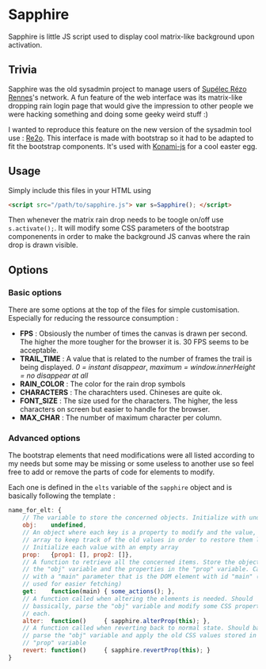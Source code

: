 # Sapphire
Sapphire is little JS script used to display cool matrix-like background upon
activation.

## Trivia
Sapphire was the old sysadmin project to manage users of
[Supélec Rézo Rennes](https://rezo.rez-rennes.fr)'s network. A fun feature of
the web interface was its matrix-like dropping rain login page that would give
the impression to other people we were hacking something and doing some geeky
weird stuff :)

I wanted to reproduce this feature on the new version of the sysadmin tool use
: [Re2o](https://gitlab.federez.net/federez/re2o). This interface is made with
bootstrap so it had to be adapted to fit the bootstrap components. It's used
with [Konami-js](https://github.com/snaptortoise/konami-js) for a cool easter
egg.

## Usage
Simply include this files in your HTML using
```HTML
<script src="/path/to/sapphire.js"> var s=Sapphire(); </script>
```
Then whenever the matrix rain drop needs to be toogle on/off use
`s.activate();`. It will modify some CSS parameters of the bootstrap
componenents in order to make the background JS canvas where the rain drop is
drawn visible.

## Options
### Basic options
There are some options at the top of the files for simple customisation.
Especially for reducing the ressource consumption :
* **FPS** : Obsiously the number of times the canvas is drawn per second. The
higher the more tougher for the browser it is. 30 FPS seems to be acceptable.
* **TRAIL_TIME** : A value that is related to the number of frames the trail
is being displayed. *0 = instant disappear*,
*maximum = window.innerHeight = no disappear at all*
* **RAIN_COLOR** : The color for the rain drop symbols
* **CHARACTERS** : The charachters used. Chineses are quite ok.
* **FONT_SIZE** : The size used for the characters. The higher, the less
characters on screen but easier to handle for the browser.
* **MAX_CHAR** : The number of maximum character per column.

### Advanced options
The bootstrap elements that need modifications were all listed according to my
needs but some may be missing or some useless to another use so feel free to
add or remove the parts of code for elements to modify.

Each one is defined in the `elts` variable of the `sapphire` object and is
basically following the template :
```javascript
name_for_elt: {
    // The variable to store the concerned objects. Initialize with undefined
    obj:    undefined,
    // An object where each key is a property to modify and the value, an
    // array to keep track of the old values in order to restore them later.
    // Initialize each value with an empty array
    prop:   {prop1: [], prop2: []},
    // A function to retrieve all the concerned items. Store the objects in
    // the "obj" variable and the properties in the "prop" variable. Called
    // with a "main" parameter that is the DOM element with id "main" (can be
    // used for easier fetching)
    get:    function(main) { some_actions(); },
    // A function called when altering the elements is needed. Should
    // bassically, parse the "obj" variable and modify some CSS properties for
    // each.
    alter:  function()     { sapphire.alterProp(this); },
    // A function called when reverting back to normal state. Should basically
    // parse the "obj" variable and apply the old CSS values stored in the
    // "prop" variable
    revert: function()     { sapphire.revertProp(this); }
}
```
